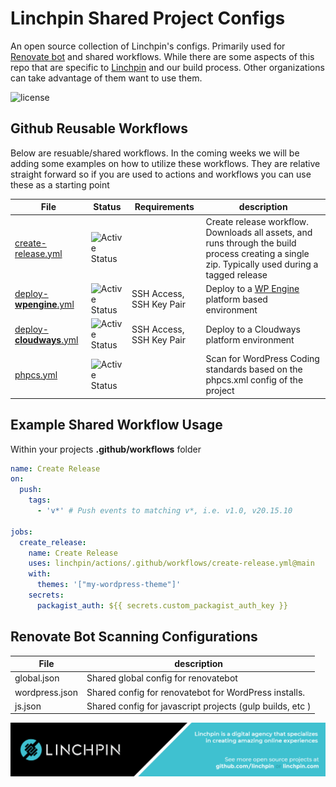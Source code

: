 # Linchpin Shared Project Configs
An open source collection of Linchpin's configs. Primarily used for [Renovate bot](https://github.com/marketplace/renovate) and shared workflows. While there are some aspects of this repo that are specific to [Linchpin](https://linchpin.com) and our build process. Other organizations can take advantage of them want to use them.

![license](https://img.shields.io/github/license/linchpin/actions)

## Github Reusable Workflows

Below are resuable/shared workflows. In the coming weeks we will be adding some examples on how to utilize these workflows. They are relative straight forward so if you are used to actions and workflows you can use these as a starting point

| File                                                               | Status                                                                 | Requirements         | description                                                                                                                                     |
|--------------------------------------------------------------------|------------------------------------------------------------------------|----------------------|-------------------------------------------------------------------------------------------------------------------------------------------------|
| [create-release.yml](.github/workflows/create-release.yml)         | ![Active Status](https://img.shields.io/badge/In%20Use-Active-green)   |                      | Create release workflow. Downloads all assets, and runs through the build process creating a single zip. Typically used during a tagged release |
| [deploy-**wpengine**.yml](.github/workflows/deploy-wpengine.yml)   | ![Active Status](https://img.shields.io/badge/In%20Use-Not%20Yet-grey)                                                                       | SSH Access, SSH Key Pair | Deploy to a [WP Engine](https://wpengine.com) platform based environment                                                                        |
| [deploy-**cloudways**.yml](.github/workflows/deploy-cloudways.yml) | ![Active Status](https://img.shields.io/badge/In%20Use-Active-green) | SSH Access, SSH Key Pair | Deploy to a Cloudways platform  environment                                                                                                     |
| [phpcs.yml](.github/workflows/phpcs.yml)                           | ![Active Status](https://img.shields.io/badge/In%20Use-Active-green)                                           |                      | Scan for WordPress Coding standards based on the phpcs.xml config of the project                                                                |

## Example Shared Workflow Usage

Within your projects **.github/workflows** folder

``` yaml
name: Create Release
on:
  push:
    tags:
      - 'v*' # Push events to matching v*, i.e. v1.0, v20.15.10

jobs:
  create_release:
    name: Create Release
    uses: linchpin/actions/.github/workflows/create-release.yml@main
    with:
      themes: '["my-wordpress-theme"]'
    secrets:
      packagist_auth: ${{ secrets.custom_packagist_auth_key }}
```

## Renovate Bot Scanning Configurations

|File| description                                                |
|----|------------------------------------------------------------|
| global.json | Shared global config for renovatebot                       | 
| wordpress.json | Shared config for renovatebot for WordPress installs.      |
| js.json | Shared config for javascript projects (gulp builds, etc )  |

![Linchpin](https://raw.githubusercontent.com/linchpin/brand-assets/master/github-opensource-banner.png)

